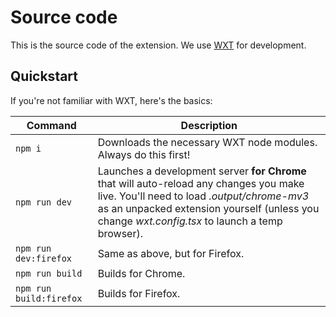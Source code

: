 # Source code
This is the source code of the extension. We use [WXT](wxt.dev) for development.

## Quickstart
If you're not familiar with WXT, here's the basics:

| Command | Description |
| - | - |
| `npm i` | Downloads the necessary WXT node modules. Always do this first! |
| `npm run dev` | Launches a development server **for Chrome** that will auto-reload any changes you make live. You'll need to load *.output/chrome-mv3* as an unpacked extension yourself (unless you change *wxt.config.tsx* to launch a temp browser). |
| `npm run dev:firefox` | Same as above, but for Firefox. |
| `npm run build` | Builds for Chrome. |
| `npm run build:firefox` | Builds for Firefox. |
